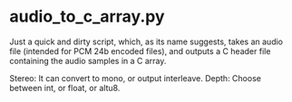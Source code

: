 audio_to_c_array.py
===================

Just a quick and dirty script, which, as its name suggests, takes an audio file (intended for PCM 24b encoded files), and outputs a C header file containing the audio samples in a C array.

Stereo: It can convert to mono, or output interleave.
Depth: Choose between int, or float, or altu8.
